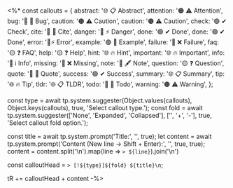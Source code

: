 <%*
const callouts = {
abstract: '🌐 📋 Abstract',
attention: '🟠 ⚠ Attention',
bug: '🔴 🐞 Bug',
caution: '🟠 ⚠ Caution',
caution: '🟠 ⚠️ Caution',
check: '🟢 ✔ Check',
cite: '🔘 💬 Cite',
danger: '🔴 ⚡ Danger',
done: '🟢 ✔ Done',
done: '🟢 ✔ Done',
error: '🔴⚡ Error',
example: '🟣 📄 Example',
failure: '🔴 ❌ Failure',
faq: '🟡 ❓ FAQ',
help: '🟡 ❓ Help',
hint: '🌐 🔥 Hint',
important: '🌐 🔥 Important',
info: '🔵 ℹ Info',
missing: '🔴 ❌ Missing',
note: '🔵 🖋️ Note',
question: '🟡 ❓ Question',
quote: '🔘 💬 Quote',
success: '🟢 ✔ Success',
summary: '🌐 📋 Summary',
tip: '🌐 🔥 Tip',
tldr: '🌐 📋 TLDR',
todo: '🔵 🔳 Todo',
warning: '🟠 ⚠ Warning',
};

const type = await tp.system.suggester(Object.values(callouts), Object.keys(callouts), true, 'Select callout type.');
const fold = await tp.system.suggester(['None', 'Expanded', 'Collapsed'], ['', '+', '-'], true, 'Select callout fold option.');

const title = await tp.system.prompt('Title:', '', true);
let content = await tp.system.prompt('Content (New line -> Shift + Enter):', '', true, true);
content = content.split('\n').map(line => `> ${line}`).join('\n')

const calloutHead = `> [!${type}]${fold} ${title}\n`;

tR += calloutHead + content
-%>

